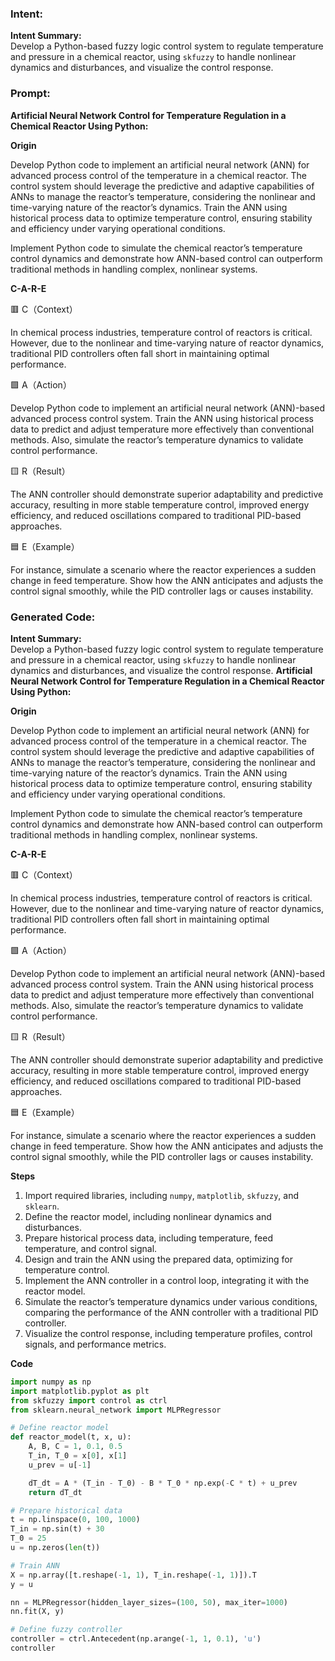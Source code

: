 ### Intent:
**Intent Summary:**  
Develop a Python-based fuzzy logic control system to regulate temperature and pressure in a chemical reactor, using `skfuzzy` to handle nonlinear dynamics and disturbances, and visualize the control response.

### Prompt:
**Artificial Neural Network Control for Temperature Regulation in a Chemical Reactor Using Python:**

**Origin**

Develop Python code to implement an artificial neural network (ANN) for advanced process control of the temperature in a chemical reactor. The control system should leverage the predictive and adaptive capabilities of ANNs to manage the reactor’s temperature, considering the nonlinear and time-varying nature of the reactor’s dynamics. Train the ANN using historical process data to optimize temperature control, ensuring stability and efficiency under varying operational conditions.

Implement Python code to simulate the chemical reactor’s temperature control dynamics and demonstrate how ANN-based control can outperform traditional methods in handling complex, nonlinear systems.

**C-A-R-E**

🟥 C（Context）

In chemical process industries, temperature control of reactors is critical. However, due to the nonlinear and time-varying nature of reactor dynamics, traditional PID controllers often fall short in maintaining optimal performance.

🟩 A（Action）

Develop Python code to implement an artificial neural network (ANN)-based advanced process control system. Train the ANN using historical process data to predict and adjust temperature more effectively than conventional methods. Also, simulate the reactor’s temperature dynamics to validate control performance.

🟨 R（Result）

The ANN controller should demonstrate superior adaptability and predictive accuracy, resulting in more stable temperature control, improved energy efficiency, and reduced oscillations compared to traditional PID-based approaches.

🟦 E（Example）

For instance, simulate a scenario where the reactor experiences a sudden change in feed temperature. Show how the ANN anticipates and adjusts the control signal smoothly, while the PID controller lags or causes instability.

### Generated Code:
**Intent Summary:**  
Develop a Python-based fuzzy logic control system to regulate temperature and pressure in a chemical reactor, using `skfuzzy` to handle nonlinear dynamics and disturbances, and visualize the control response.
**Artificial Neural Network Control for Temperature Regulation in a Chemical Reactor Using Python:**

**Origin**

Develop Python code to implement an artificial neural network (ANN) for advanced process control of the temperature in a chemical reactor. The control system should leverage the predictive and adaptive capabilities of ANNs to manage the reactor’s temperature, considering the nonlinear and time-varying nature of the reactor’s dynamics. Train the ANN using historical process data to optimize temperature control, ensuring stability and efficiency under varying operational conditions.

Implement Python code to simulate the chemical reactor’s temperature control dynamics and demonstrate how ANN-based control can outperform traditional methods in handling complex, nonlinear systems.

**C-A-R-E**

🟥 C（Context）

In chemical process industries, temperature control of reactors is critical. However, due to the nonlinear and time-varying nature of reactor dynamics, traditional PID controllers often fall short in maintaining optimal performance.

🟩 A（Action）

Develop Python code to implement an artificial neural network (ANN)-based advanced process control system. Train the ANN using historical process data to predict and adjust temperature more effectively than conventional methods. Also, simulate the reactor’s temperature dynamics to validate control performance.

🟨 R（Result）

The ANN controller should demonstrate superior adaptability and predictive accuracy, resulting in more stable temperature control, improved energy efficiency, and reduced oscillations compared to traditional PID-based approaches.

🟦 E（Example）

For instance, simulate a scenario where the reactor experiences a sudden change in feed temperature. Show how the ANN anticipates and adjusts the control signal smoothly, while the PID controller lags or causes instability.

**Steps**

1. Import required libraries, including `numpy`, `matplotlib`, `skfuzzy`, and `sklearn`.
2. Define the reactor model, including nonlinear dynamics and disturbances.
3. Prepare historical process data, including temperature, feed temperature, and control signal.
4. Design and train the ANN using the prepared data, optimizing for temperature control.
5. Implement the ANN controller in a control loop, integrating it with the reactor model.
6. Simulate the reactor’s temperature dynamics under various conditions, comparing the performance of the ANN controller with a traditional PID controller.
7. Visualize the control response, including temperature profiles, control signals, and performance metrics.

**Code**

```python
import numpy as np
import matplotlib.pyplot as plt
from skfuzzy import control as ctrl
from sklearn.neural_network import MLPRegressor

# Define reactor model
def reactor_model(t, x, u):
    A, B, C = 1, 0.1, 0.5
    T_in, T_0 = x[0], x[1]
    u_prev = u[-1]

    dT_dt = A * (T_in - T_0) - B * T_0 * np.exp(-C * t) + u_prev
    return dT_dt

# Prepare historical data
t = np.linspace(0, 100, 1000)
T_in = np.sin(t) + 30
T_0 = 25
u = np.zeros(len(t))

# Train ANN
X = np.array([t.reshape(-1, 1), T_in.reshape(-1, 1)]).T
y = u

nn = MLPRegressor(hidden_layer_sizes=(100, 50), max_iter=1000)
nn.fit(X, y)

# Define fuzzy controller
controller = ctrl.Antecedent(np.arange(-1, 1, 0.1), 'u')
controller
